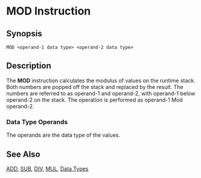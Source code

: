 # MOD Instruction

## Synopsis

```
MOD <operand-1 data type> <operand-2 data type>
```

## Description

The **MOD** instruction calculates the modulus of values
on the runtime stack.
Both numbers are popped off the stack and replaced by the result.
The numbers are referred to as operand-1 and operand-2, with
operand-1 below operand-2 on the stack. The operation is performed as
operand-1 Mod operand-2.

### Data Type Operands

The operands are the data type of the values.

## See Also

[ADD](../add), [SUB](../sub), [DIV](../div),
[MUL](../mul), [Data Types](../../types)
